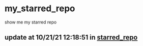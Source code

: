 # my_starred_repo
show me my starred repo

update at 10/21/21 12:18:51 in [starred_repo](./index.html)
---

